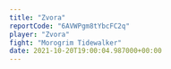 ```yaml
---
title: "Zvora"
reportCode: "6AVWPgm8tYbcFC2q"
player: "Zvora"
fight: "Morogrim Tidewalker"
date: 2021-10-20T19:00:04.987000+00:00
---
```

